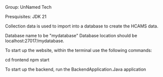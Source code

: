 Group: UnNamed Tech

Presquisites:
JDK 21

Collection data is used to import into a database to create the HCAMS data.

Database name to be "mydatabase"
Database location should be localhost:27017/mydatabase.

To start up the website, within the terminal use the following commands:

cd frontend
npm start

To start up the backend, run the BackendApplication.Java application
